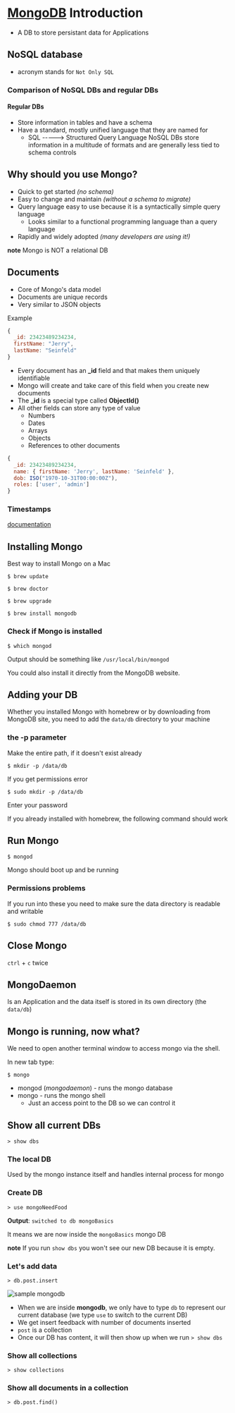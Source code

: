 # [MongoDB](https://www.mongodb.com/collateral/mongodb-3-2-whats-new?jmp=search&utm_source=google&utm_campaign=Americas-US-Brand-Alpha&utm_keyword=mongodb&utm_device=c&utm_network=g&utm_medium=cpc&utm_creative=101973226603&utm_matchtype=e&gclid=CjwKEAjw8da8BRDssvyH8uPEgnoSJABJmwYohk-GDN3gQ3kiH7ZlRSgLV9l3B7Uou1gVCWF-4vF9ABoCT77w_wcB) Introduction

* A DB to store persistant data for Applications

## NoSQL database
* acronym stands for `Not Only SQL`

### Comparison of NoSQL DBs and regular DBs

#### Regular DBs
* Store information in tables and have a schema
* Have a standard, mostly unified language that they are named for
    - SQL -----> Structured Query Language
NoSQL DBs store information in a multitude of formats and are generally less tied to schema controls

## Why should you use Mongo?
* Quick to get started _(no schema)_
* Easy to change and maintain _(without a schema to migrate)_
* Query language easy to use because it is a syntactically simple query language
    - Looks similar to a functional programming language than a query language
* Rapidly and widely adopted _(many developers are using it!)_

**note** Mongo is NOT a relational DB

## Documents
* Core of Mongo's data model
* Documents are unique records
* Very similar to JSON objects

Example

```js
{
  _id: 23423489234234,
  firstName: "Jerry",
  lastName: "Seinfeld"
}
```

* Every document has an **_id** field and that makes them uniquely identifiable
* Mongo will create and take care of this field when you create new documents
* The **_id** is a special type called **ObjectId()**
* All other fields can store any type of value
    - Numbers
    - Dates
    - Arrays
    - Objects
    - References to other documents

```js
{
  _id: 23423489234234,
  name: { firstName: 'Jerry', lastName: 'Seinfeld' },
  dob: ISO("1970-10-31T00:00:00Z"),
  roles: ['user', 'admin']
}
```

### Timestamps
[documentation](https://docs.mongodb.com/manual/reference/bson-types/#timestamps)

## Installing Mongo

Best way to install Mongo on a Mac

```
$ brew update
```

```
$ brew doctor
```

```
$ brew upgrade
```

```
$ brew install mongodb
```

### Check if Mongo is installed

```
$ which mongod
```

Output should be something like `/usr/local/bin/mongod`

You could also install it directly from the MongoDB website.

## Adding your DB
Whether you installed Mongo with homebrew or by downloading from MongoDB site, you need to add the `data/db` directory to your machine

### the -p parameter
Make the entire path, if it doesn't exist already 

```
$ mkdir -p /data/db
```

If you get permissions error

```
$ sudo mkdir -p /data/db
```

Enter your password

If you already installed with homebrew, the following command should work

## Run Mongo

```
$ mongod
```

Mongo should boot up and be running

### Permissions problems
If you run into these you need to make sure the data directory is readable and writable

```
$ sudo chmod 777 /data/db
```

## Close Mongo
`ctrl` + `c` twice

## MongoDaemon
Is an Application and the data itself is stored in its own directory (the `data/db`)

## Mongo is running, now what?
We need to open another terminal window to access mongo via the shell.

In new tab type:

```
$ mongo
```

* mongod (_mongodaemon_) - runs the mongo database
* mongo - runs the mongo shell 
  - Just an access point to the DB so we can control it

## Show all current DBs

```
> show dbs
```

### The local DB
Used by the mongo instance itself and handles internal process for mongo

### Create DB

```
> use mongoNeedFood
```

**Output**: `switched to db mongoBasics`

It means we are now inside the `mongoBasics` mongo DB

**note** If you run `show dbs` you won't see our new DB because it is empty.

### Let's add data

`> db.post.insert`

![sample mongodb](https://i.imgur.com/4t0TbkR.png)

* When we are inside **mongodb**, we only have to type `db` to represent our current database (we type `use` to switch to the current DB)
* We get insert feedback with number of documents inserted
* `post` is a collection
* Once our DB has content, it will then show up when we run `> show dbs`

### Show all collections

```
> show collections
```

### Show all documents in a collection

```
> db.post.find()
```

